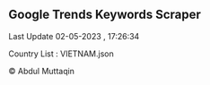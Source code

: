 

## Google Trends Keywords Scraper 
 
Last Update 02-05-2023 , 17:26:34

Country List :
VIETNAM.json



© Abdul Muttaqin 
